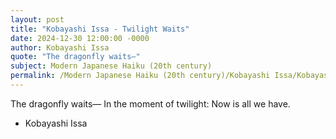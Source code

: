 ```yaml
---
layout: post
title: "Kobayashi Issa - Twilight Waits"
date: 2024-12-30 12:00:00 -0000
author: Kobayashi Issa
quote: "The dragonfly waits—"
subject: Modern Japanese Haiku (20th century)
permalink: /Modern Japanese Haiku (20th century)/Kobayashi Issa/Kobayashi Issa - Twilight Waits
---
```


The dragonfly waits—
In the moment of twilight:
Now is all we have.

- Kobayashi Issa

